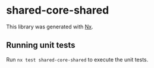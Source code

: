 # shared-core-shared

This library was generated with [Nx](https://nx.dev).

## Running unit tests

Run `nx test shared-core-shared` to execute the unit tests.
